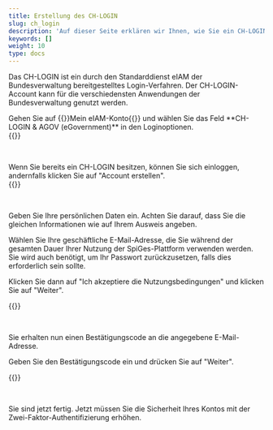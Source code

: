 ```yaml
---
title: Erstellung des CH-LOGIN
slug: ch_login
description: 'Auf dieser Seite erklären wir Ihnen, wie Sie ein CH-LOGIN einrichten, ein Konto, mit dem Sie sich bei eIAM anmelden können.'
keywords: []
weight: 10
type: docs
---
```


Das CH-LOGIN ist ein durch den Standarddienst eIAM der Bundesverwaltung bereitgestelltes Login-Verfahren. Der CH-LOGIN-Account kann für die verschiedensten Anwendungen der Bundesverwaltung genutzt werden.

<div class="two_column">

<div class="left_col">
<!-- First column content goes here -->
Gehen Sie auf {{<link url="https://www.myaccount.eiam.admin.ch/" newTab="true">}}Mein eIAM-Konto{{</link>}} und wählen Sie das Feld **CH-LOGIN & AGOV (eGovernment)** in den Loginoptionen.
</div>

<div class="right_col">
<!-- Second column content goes here -->
{{<insertImage image="ch_login_wahlen.png" description="Choix connexion" class="edge max-w-90">}}
</div>

</div>

&nbsp;

<!-- Deuxième paire de colonnes -->

<div class="two_column">

<div class="left_col">
<!-- First column content goes here -->
Wenn Sie bereits ein CH-LOGIN besitzen, können Sie sich einloggen, andernfalls klicken Sie auf "Account erstellen".
</div>

<div class="right_col">
<!-- Second column content goes here -->
{{<insertImage image="konto_erstellen.png" description="Choix connexion" class="edge max-w-90">}}
</div>

</div>

&nbsp; 
<!-- 3eme paire de colonnes -->

<div class="two_column">

<div class="left_col">
<!-- First column content goes here -->
<p> Geben Sie Ihre persönlichen Daten ein. Achten Sie darauf, dass Sie die gleichen Informationen wie auf Ihrem Ausweis angeben. </p>

<p> Wählen Sie Ihre geschäftliche E-Mail-Adresse, die Sie während der gesamten Dauer Ihrer Nutzung der SpiGes-Plattform verwenden werden. Sie wird auch benötigt, um Ihr Passwort zurückzusetzen, falls dies erforderlich sein sollte. </p>

<p> Klicken Sie dann auf "Ich akzeptiere die Nutzungsbedingungen" und klicken Sie auf "Weiter". </p>
</div>

<div class="right_col">
<!-- Second column content goes here -->
{{<insertImage image="personlichen_data.png" description="Choix connexion" class="edge max-w-90">}}
</div>

</div>

&nbsp; 
<!-- 4eme paire de colonnes -->

<div class="two_column">

<div class="left_col">
<!-- First column content goes here -->
<p> Sie erhalten nun einen Bestätigungscode an die angegebene E-Mail-Adresse. </p>

<p> Geben Sie den Bestätigungscode ein und drücken Sie auf "Weiter". </p>
</div>

<div class="right_col">
<!-- Second column content goes here -->
{{<insertImage image="code_conf_fr.png" description="Choix connexion" class="edge max-w-90">}}   <!-- Image en français -->
</div>

</div>

&nbsp;

Sie sind jetzt fertig. Jetzt müssen Sie die Sicherheit Ihres Kontos mit der Zwei-Faktor-Authentifizierung erhöhen.
